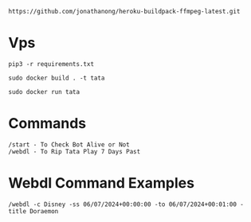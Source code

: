 

```
https://github.com/jonathanong/heroku-buildpack-ffmpeg-latest.git
```
# Vps
```
pip3 -r requirements.txt
```
```
sudo docker build . -t tata
```
```
sudo docker run tata
```

# Commands

```
/start - To Check Bot Alive or Not
/webdl - To Rip Tata Play 7 Days Past
```

# Webdl Command Examples

```
/webdl -c Disney -ss 06/07/2024+00:00:00 -to 06/07/2024+00:01:00 -title Doraemon
```



